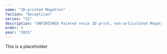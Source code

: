 ```yaml
---
name: "3D-printed Megatron"
faction: "Decepticon"
series: "G1"
description: "UNFINISHED Painted resin 3D print, non-articulated Megatron."
order: 4
year: "2025"
---
```


This is a placeholder